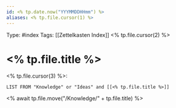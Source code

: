 ```yaml
---
id: <% tp.date.now("YYYMMDDHHmm") %>
aliases: <% tp.file.cursor(1) %>
---
```

Type: #index
Tags: [[Zettelkasten Index]] <% tp.file.cursor(2) %>

# <% tp.file.title %>

<% tp.file.cursor(3) %>:
```dataview
LIST FROM "Knowledge" or "Ideas" and [[<% tp.file.title %>]]
```

<% await tp.file.move("/Knowledge/" + tp.file.title) %>